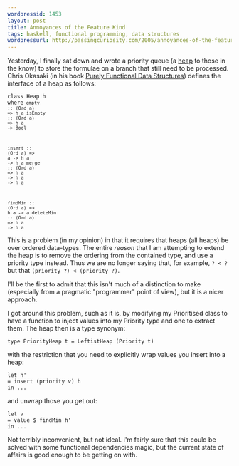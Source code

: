 ```yaml
---
wordpressid: 1453
layout: post
title: Annoyances of the Feature Kind
tags: haskell, functional programming, data structures
wordpressurl: http://passingcuriosity.com/2005/annoyances-of-the-feature-kind/
---
```


Yesterday, I finally sat down and wrote a priority queue (a [heap][1] to those
in the know) to store the formulae on a branch that still need to be processed.
Chris Okasaki (in his book [Purely Functional Data Structures][2]) defines the
interface of a heap as follows:

[1]: http://en.wikipedia.org/wiki/Heap
[2]: http://www.amazon.com/dp/0521663504/

<code><span class="keyword">class</span> Heap h <span class="keyword">where</span><code style="border: none;">    empty     <span class="keyword">::</span> (<span class="keyword">Ord</span> a) <span class="keyword">=&gt;</span> h a
  isEmpty   <span class="keyword">::</span> (<span class="keyword">Ord</span> a) <span class="keyword">=&gt;</span> h a <span class="keyword">-&gt;</span> Bool

  insert    <span class="keyword">::</span> (<span class="keyword">Ord</span> a) <span class="keyword">=&gt;</span> a <span class="keyword">-&gt;</span> h a <span class="keyword">-&gt;</span> h a
  merge     <span class="keyword">::</span> (<span class="keyword">Ord</span> a) <span class="keyword">=&gt;</span> h a <span class="keyword">-&gt;</span> h a <span class="keyword">-&gt;</span> h a

  findMin   <span class="keyword">::</span> (<span class="keyword">Ord</span> a) <span class="keyword">=&gt;</span> h a <span class="keyword">-&gt;</span> a
  deleteMin <span class="keyword">::</span> (<span class="keyword">Ord</span> a) <span class="keyword">=&gt;</span> h a <span class="keyword">-&gt;</span> h a
</code></code>

This is a problem (in my opinion) in that it requires that heaps (all heaps) be
over ordered data-types. The entire *reason* that I am attempting to extend the
heap is to remove the ordering from the contained type, and use a priority type
instead. Thus we are no longer saying that, for example, `? < ?` but that
`(priority ?) < (priority ?)`.

I'll be the first to admit that this isn't much of a distinction to make
(especially from a pragmatic "programmer" point of view), but it is a nicer
approach.

I got around this problem, such as it is, by modifying my Prioritised class to
have a function to inject values into my Priority type and one to extract them.
The heap then is a type synonym:

<code><span class="keyword">type</span> PriorityHeap t <span
class="keyword">=</span> LeftistHeap (Priority t)</code>

with the restriction that you need to explicitly wrap values you insert into a
heap:

<code style="text-align: center;"><span class="keyword">let</span> h' <span
class="keyword">=</span> insert (priority v) h <span class="keyword">in</span>
...</code>

and unwrap those you get out:

<code style="text-align: center;"><span class="keyword">let</span> v <span
class="keyword">=</span> value <span class="keyword">$</span> findMin h' <span
class="keyword">in</span> ...</code>

Not terribly inconvenient, but not ideal. I'm fairly sure that this could be
solved with some functional dependencies magic, but the current state of
affairs is good enough to be getting on with.
